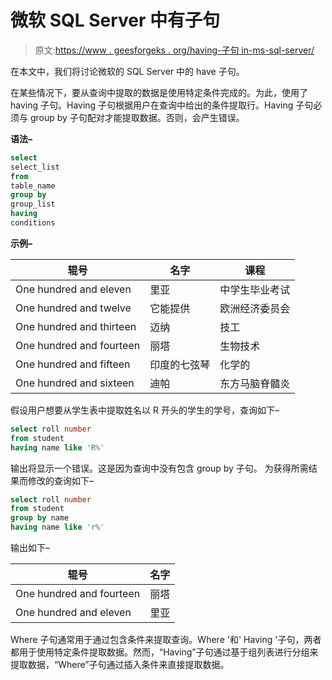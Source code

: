 # 微软 SQL Server 中有子句

> 原文:[https://www . geesforgeks . org/having-子句 in-ms-sql-server/](https://www.geeksforgeeks.org/having-clause-in-ms-sql-server/)

在本文中，我们将讨论微软的 SQL Server 中的 have 子句。

在某些情况下，要从查询中提取的数据是使用特定条件完成的。为此，使用了 having 子句。Having 子句根据用户在查询中给出的条件提取行。Having 子句必须与 group by 子句配对才能提取数据。否则，会产生错误。

**语法–**

```sql
select 
select_list
from
table_name
group by
group_list
having 
conditions 

```

**示例–**

<center>

| 辊号 | 名字 | 课程 |
| --- | --- | --- |
| One hundred and eleven | 里亚 | 中学生毕业考试 |
| One hundred and twelve | 它能提供 | 欧洲经济委员会 |
| One hundred and thirteen | 迈纳 | 技工 |
| One hundred and fourteen | 丽塔 | 生物技术 |
| One hundred and fifteen | 印度的七弦琴 | 化学的 |
| One hundred and sixteen | 迪帕 | 东方马脑脊髓炎 |

</center>

假设用户想要从学生表中提取姓名以 R 开头的学生的学号，查询如下–

```sql
select roll number
from student 
having name like 'R%'

```

输出将显示一个错误。这是因为查询中没有包含 group by 子句。
为获得所需结果而修改的查询如下–

```sql
select roll number 
from student 
group by name
having name like 'r%'

```

输出如下–

<center>

| 辊号 | 名字 |
| --- | --- |
| One hundred and fourteen | 丽塔 |
| One hundred and eleven | 里亚 |

</center>

Where 子句通常用于通过包含条件来提取查询。Where '和' Having '子句，两者都用于使用特定条件提取数据。然而，“Having”子句通过基于组列表进行分组来提取数据，“Where”子句通过插入条件来直接提取数据。